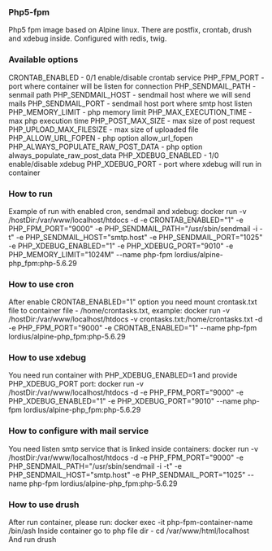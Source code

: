 ### Php5-fpm
Php5 fpm image based on Alpine linux. There are postfix, crontab, drush and xdebug inside.
Configured with redis, twig.

### Available options
CRONTAB_ENABLED - 0/1 enable/disable crontab service
PHP_FPM_PORT  - port where container will be listen for connection
PHP_SENDMAIL_PATH - senmail path
PHP_SENDMAIL_HOST - sendmail host where we will send mails
PHP_SENDMAIL_PORT - sendmail host port where smtp host listen
PHP_MEMORY_LIMIT - php memory limit
PHP_MAX_EXECUTION_TIME  - max php execution time
PHP_POST_MAX_SIZE   - max size of post request
PHP_UPLOAD_MAX_FILESIZE  - max size of uploaded file
PHP_ALLOW_URL_FOPEN  - php option allow_url_fopen
PHP_ALWAYS_POPULATE_RAW_POST_DATA   - php option always_populate_raw_post_data
PHP_XDEBUG_ENABLED   - 1/0 enable/disable xdebug
PHP_XDEBUG_PORT   - port where xdebug will run in container

### How to run

Example of run with enabled cron, sendmail and xdebug:
docker run -v /hostDir:/var/www/localhost/htdocs -d -e CRONTAB_ENABLED="1" -e PHP_FPM_PORT="9000" -e PHP_SENDMAIL_PATH="/usr/sbin/sendmail -i -t" -e PHP_SENDMAIL_HOST="smtp.host" -e PHP_SENDMAIL_PORT="1025" -e PHP_XDEBUG_ENABLED="1" -e PHP_XDEBUG_PORT="9010" -e PHP_MEMORY_LIMIT="1024M" --name php-fpm  lordius/alpine-php_fpm:php-5.6.29


### How to use cron
After enable CRONTAB_ENABLED="1" option you need mount crontask.txt file to container file - /home/crontasks.txt, example:
docker run -v /hostDir:/var/www/localhost/htdocs -v  crontasks.txt:/home/crontasks.txt -d -e PHP_FPM_PORT="9000" -e CRONTAB_ENABLED="1" --name php-fpm  lordius/alpine-php_fpm:php-5.6.29

### How to use xdebug
You need run container with PHP_XDEBUG_ENABLED=1 and provide PHP_XDEBUG_PORT port:
docker run -v /hostDir:/var/www/localhost/htdocs -d -e PHP_FPM_PORT="9000" -e PHP_XDEBUG_ENABLED="1" -e PHP_XDEBUG_PORT="9010" --name php-fpm  lordius/alpine-php_fpm:php-5.6.29

### How to configure with mail service
You need listen smtp service that is linked inside containers:
docker run -v /hostDir:/var/www/localhost/htdocs -d -e PHP_FPM_PORT="9000" -e PHP_SENDMAIL_PATH="/usr/sbin/sendmail -i -t" -e PHP_SENDMAIL_HOST="smtp.host" -e PHP_SENDMAIL_PORT="1025" --name php-fpm  lordius/alpine-php_fpm:php-5.6.29

### How to use drush

After run container, please run:
docker exec -it php-fpm-container-name /bin/ash
Inside container go to php file dir - cd /var/www/html/localhost 
And run drush